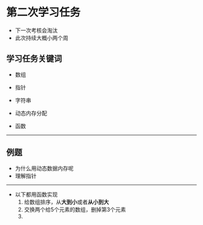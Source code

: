 # 第二次学习任务

- 下一次考核会淘汰
- 此次持续大概小两个周

## 学习任务关键词

- 数组
- 指针
- 字符串

- 动态内存分配
- 函数

-----------------------------------

## 例题

- 为什么用动态数据内存呢
- 理解指针
-------------
- 以下都用函数实现
  1. 给数组排序，从**大到小**或者**从小到大**
  2. 交换两个给5个元素的数组，删掉第3个元素
  3. 
